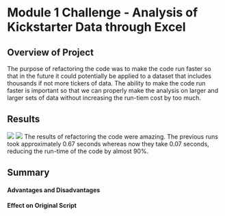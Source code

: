 # Module 1 Challenge - Analysis of Kickstarter Data through Excel

## Overview of Project

The purpose of refactoring the code was to make the code run faster so that in the future it could potentially be applied to a dataset that includes thousands if not more tickers of data. The ability to make the code run faster is important so that we can properly make the analysis on larger and larger sets of data without increasing the run-tiem cost by too much.

## Results
![](/resources/VBA_Challenge_2017)
![](/resources/VBA_Challenge_2018)
The results of refactoring the code were amazing. The previous runs took approximately 0.67 seconds whereas now they take 0.07 seconds, reducing the run-time of the code by almost 90%.

## Summary

#### Advantages and Disadvantages

#### Effect on Original Script
